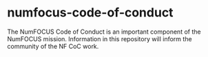 # numfocus-code-of-conduct
The NumFOCUS Code of Conduct is an important component of the NumFOCUS mission.  Information in this repository will inform the community of the NF CoC work.
